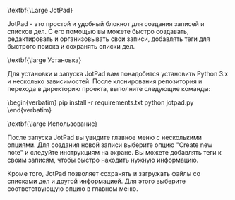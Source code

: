 \textbf{\Large JotPad}

JotPad - это простой и удобный блокнот для создания записей и списков дел. С его помощью вы можете быстро создавать, редактировать и организовывать свои записи, добавлять теги для быстрого поиска и сохранять списки дел.

\textbf{\large Установка}

Для установки и запуска JotPad вам понадобится установить Python 3.x и несколько зависимостей. После клонирования репозитория и перехода в директорию проекта, выполните следующие команды:

\begin{verbatim}
pip install -r requirements.txt
python jotpad.py
\end{verbatim}

\textbf{\large Использование}

После запуска JotPad вы увидите главное меню с несколькими опциями. Для создания новой записи выберите опцию "Create new note" и следуйте инструкциям на экране. Вы можете добавлять теги к своим записям, чтобы быстро находить нужную информацию.

Кроме того, JotPad позволяет сохранять и загружать файлы со списками дел и другой информацией. Для этого выберите соответствующую опцию в главном меню.
